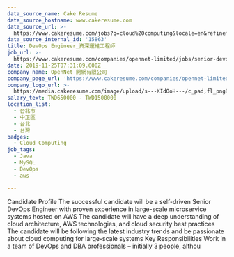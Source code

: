 ```yaml
---
data_source_name: Cake Resume
data_source_hostname: www.cakeresume.com
data_source_url: >-
  https://www.cakeresume.com/jobs?q=cloud%20computing&locale=en&refinementList%5Bseniority_level%5D%5B0%5D=mid_senior_level&refinementList%5Bsalary_type%5D=per_year&range%5Bsalary_range%5D%5Bmin%5D=1000000
data_source_internal_id: '15863'
title: DevOps Engineer_資深運維工程師
job_url: >-
  https://www.cakeresume.com/companies/opennet-limited/jobs/senior-devops-engineer-senior-operations-engineer
date: 2019-11-25T07:31:09.600Z
company_name: OpenNet 開網有限公司
company_page_url: 'https://www.cakeresume.com/companies/opennet-limited'
company_logo_url: >-
  https://media.cakeresume.com/image/upload/s---KIdOoH---/c_pad,fl_png8,h_200,w_200/v1574663536/bzaybcelyff1kqaqhhmr.png
salary_text: TWD650000 - TWD1500000
location_list:
  - 台北市
  - 中正區
  - 台北
  - 台灣
badges:
  - Cloud Computing
job_tags:
  - Java
  - MySQL
  - DevOps
  - aws

---
```


Candidate Profile The successful candidate will be a self-driven Senior DevOps Engineer with proven experience in large-scale microservice systems hosted on AWS The candidate will have a deep understanding of cloud architecture, AWS technologies, and cloud security best practices The candidate will be following the latest industry trends and be passionate about cloud computing for large-scale systems Key Responsibilities Work in a team of DevOps and DBA professionals – initially 3 people, althou